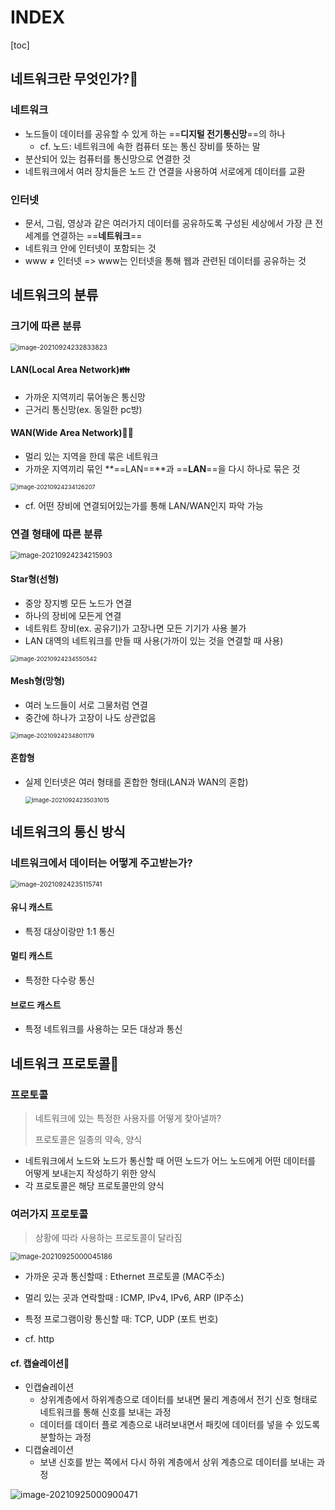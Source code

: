 # INDEX

[toc]

## 네트워크란 무엇인가?🤔

### 네트워크

- 노드들이 데이터를 공유할 수 있게 하는 ==**디지털 전기통신망**==의 하나
  - cf. 노드: 네트워크에 속한 컴퓨터 또는 통신 장비를 뜻하는 말
- 분산되어 있는 컴퓨터를 통신망으로 연결한 것
- 네트워크에서 여러 장치들은 노드 간 연결을 사용하여 서로에게 데이터를 교환



### 인터넷

- 문서, 그림, 영상과 같은 여러가지 데이터를 공유하도록 구성된 세상에서 가장 큰 전세계를 연결하는 ==**네트워크**==
- 네트워크 안에 인터넷이 포함되는 것
- www ≠ 인터넷 => www는 인터넷을 통해 웹과 관련된 데이터를 공유하는 것



## 네트워크의 분류

### 크기에 따른 분류

<img src="assets/01/image-20210924232833823.png" alt="image-20210924232833823" style="zoom:75%;" />

#### LAN(Local Area Network)👪

- 가까운 지역끼리 묶어놓은 통신망
- 근거리 통신망(ex. 동일한 pc방)

#### WAN(Wide Area Network)🏃‍♀️

- 멀리 있는 지역을 한데 묶은 네트워크
- 가까운 지역끼리 묶인 **==LAN==**과 ==**LAN**==을 다시 하나로 묶은 것

<img src="assets/01/image-20210924234126207.png" alt="image-20210924234126207" style="zoom:67%;" />

- cf. 어떤 장비에 연결되어있는가를 통해 LAN/WAN인지 파악 가능



### 연결 형태에 따른 분류

<img src="assets/01/image-20210924234215903.png" alt="image-20210924234215903" style="zoom:80%;" />

#### Star형(선형)

- 중앙 장지벵 모든 노드가 연결
- 하나의 장비에 모든게 연결
- 네트워트 장비(ex. 공유기)가 고장나면 모든 기기가 사용 불가
- LAN 대역의 네트워크를 만들 때 사용(가까이 있는 것을 연결할 때 사용)

<img src="assets/01/image-20210924234550542.png" alt="image-20210924234550542" style="zoom:67%;" />

#### Mesh형(망형)

- 여러 노드들이 서로 그물처럼 연결
- 중간에 하나가 고장이 나도 상관없음

<img src="assets/01/image-20210924234801179.png" alt="image-20210924234801179" style="zoom:67%;" />



#### 혼합형

- 실제 인터넷은 여러 형태를 혼합한 형태(LAN과 WAN의 혼합)

  <img src="assets/01/image-20210924235031015.png" alt="image-20210924235031015" style="zoom:67%;" />





## 네트워크의 통신 방식

### 네트워크에서 데이터는 어떻게 주고받는가?

<img src="assets/01/image-20210924235115741.png" alt="image-20210924235115741" style="zoom:75%;" />

#### 유니 캐스트

- 특정 대상이랑만 1:1 통신

#### 멀티 캐스트

- 특정한 다수랑 통신

#### 브로드 캐스트

- 특정 네트워크를 사용하는 모든 대상과 통신



## 네트워크 프로토콜🧐

### 프로토콜

> 네트워크에 있는 특정한 사용자를 어떻게 찾아낼까?
>
> 프로토콜은 일종의 약속, 양식

- 네트워크에서 노드와 노드가 통신할 때 어떤 노드가 어느 노드에게 어떤 데이터를 어떻게 보내는지 작성하기 위한 양식
- 각 프로토콜은 해당 프로토콜만의 양식 



### 여러가지 프로토콜

> 상황에 따라 사용하는 프로토콜이 달라짐

<img src="assets/01/image-20210925000045186.png" alt="image-20210925000045186" style="zoom:80%;" />

- 가까운 곳과 통신할때 : Ethernet 프로토콜 (MAC주소)
- 멀리 있는 곳과 연락할때 : ICMP, IPv4, IPv6, ARP (IP주소)
- 특정 프로그램이랑 통신할 때: TCP, UDP (포트 번호)

- cf. http



#### cf. 캡슐레이션📌

- 인캡슐레이션
  - 상위계층에서 하위계층으로 데이터를 보내면 물리 계층에서 전기 신호 형태로 네트워크를 통해 신호를 보내는 과정
  - 데이터를 데이터 플로 계층으로 내려보내면서 패킷에 데이터를 넣을 수 있도록 분할하는 과정
- 디캡슐레이션
  - 보낸 신호를 받는 쪽에서 다시 하위 계층에서 상위 계층으로 데이터를 보내는 과정

![image-20210925000900471](assets/01/image-20210925000900471.png)

